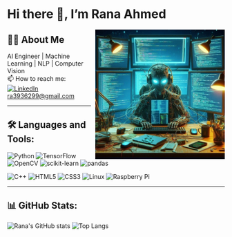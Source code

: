 # Hi there 👋, I’m Rana Ahmed

<img src="https://github.com/Rana-Ahmed24/Rana-Ahmed24/blob/main/ai-8802304_640.jpg" alt="Banner" width="300" style="float: right; margin-left: 10px;" />

## 👩‍💻 About Me
AI Engineer | Machine Learning | NLP | Computer Vision  
📫 How to reach me: [![LinkedIn](https://img.shields.io/badge/-LinkedIn-0077B5?style=flat-square&logo=LinkedIn&logoColor=white)](https://linkedin.com/in/rana-ahmed-11)  
[ra3936299@gmail.com](mailto:ra3936299@gmail.com)

---
## 🛠️ Languages and Tools:
![Python](https://img.shields.io/badge/-Python-333333?style=flat&logo=python)
![TensorFlow](https://img.shields.io/badge/-TensorFlow-333333?style=flat&logo=tensorflow)
![OpenCV](https://img.shields.io/badge/-OpenCV-333333?style=flat&logo=opencv)
![scikit-learn](https://img.shields.io/badge/-Scikit--learn-333333?style=flat&logo=scikit-learn)
![pandas](https://img.shields.io/badge/-pandas-333333?style=flat&logo=pandas)

![C++](https://img.shields.io/badge/-C++-333333?style=flat&logo=cplusplus)
![HTML5](https://img.shields.io/badge/-HTML5-333333?style=flat&logo=html5)
![CSS3](https://img.shields.io/badge/-CSS3-333333?style=flat&logo=css3)
![Linux](https://img.shields.io/badge/-Linux-333333?style=flat&logo=linux)
![Raspberry Pi](https://img.shields.io/badge/-Raspberry%20Pi-333333?style=flat&logo=raspberry-pi)

---

## 📊 GitHub Stats:
![Rana's GitHub stats](https://github-readme-stats.vercel.app/api?username=Rana-Ahmed24&show_icons=true&theme=radical)
![Top Langs](https://github-readme-stats.vercel.app/api/top-langs/?username=Rana-Ahmed24&layout=compact&theme=radical)


